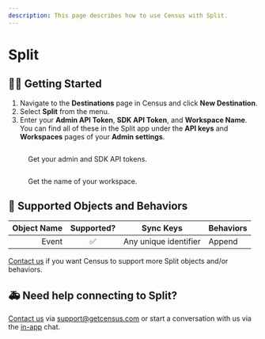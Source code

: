```yaml
---
description: This page describes how to use Census with Split.
---
```


# Split

## 🏃‍♀️ Getting Started

1. Navigate to the **Destinations** page in Census and click **New Destination**.
2. Select **Split** from the menu.
3. Enter your **Admin API Token**, **SDK API Token**, and **Workspace Name**. You can find all of these in the Split app under the **API keys** and **Workspaces** pages of your **Admin settings**.

<figure><img src="../.gitbook/assets/split1.png" alt=""><figcaption><p>Get your admin and SDK API tokens.</p></figcaption></figure>
<figure><img src="../.gitbook/assets/split2.png" alt=""><figcaption><p>Get the name of your workspace.</p></figcaption></figure>

## 🔀 Supported Objects and Behaviors

| **Object Name** | **Supported?** | **Sync Keys**  | **Behaviors** |
| --------------: | :------------: | ---------------- | --------------|
| Event | ✅ | Any unique identifier | Append |

[Contact us](mailto:support@getcensus.com) if you want Census to support more Split objects and/or behaviors.

## 🚑 Need help connecting to Split?

[Contact us](mailto:support@getcensus.com) via support@getcensus.com or start a conversation with us via the [in-app](https://app.getcensus.com) chat.

